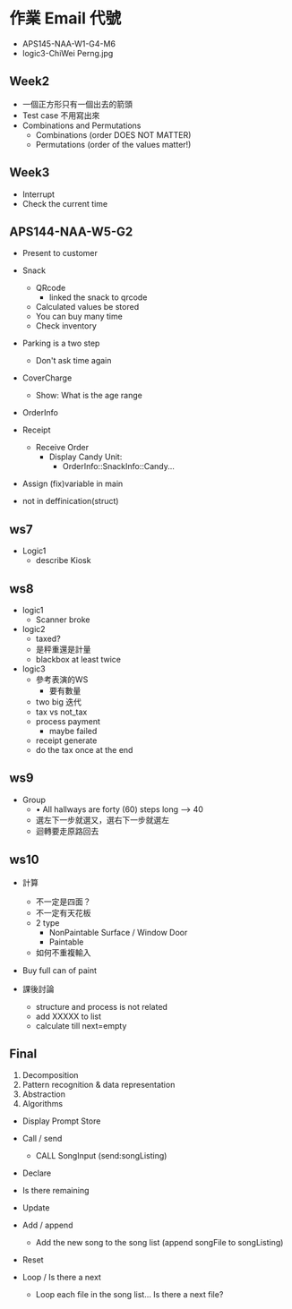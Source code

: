 # 作業 Email 代號

- APS145-NAA-W1-G4-M6
- logic3-ChiWei Perng.jpg

## Week2

- 一個正方形只有一個出去的箭頭
- Test case 不用寫出來
- Combinations and Permutations
  - Combinations (order DOES NOT MATTER)
  - Permutations (order of the values matter!)

## Week3

- Interrupt
- Check the current time

## APS144-NAA-W5-G2

- Present to customer
- Snack
  - QRcode
    - linked the snack to qrcode
  - Calculated values be stored
  - You can buy many time
  - Check inventory
- Parking is a two step
  - Don't ask time again
- CoverCharge
  - Show: What is the age range

- OrderInfo

- Receipt
  - Receive Order
    - Display Candy Unit:
      - OrderInfo::SnackInfo::Candy...

- Assign (fix)variable in main
- not in deffinication(struct)

## ws7

- Logic1
  - describe Kiosk

## ws8

- logic1
  - Scanner broke
- logic2
  - taxed?
  - 是秤重還是計量
  - blackbox at least twice
- logic3
  - 參考表演的WS
    - 要有數量
  - two big 迭代
  - tax vs not_tax
  - process payment
    - maybe failed
  - receipt generate
  - do the tax once at the end

## ws9

- Group
  - • All hallways are forty (60) steps long --> 40
  - 選左下一步就選又，選右下一步就選左
  - 迴轉要走原路回去

## ws10

- 計算
  - 不一定是四面？
  - 不一定有天花板
  - 2 type
    - NonPaintable Surface / Window Door
    - Paintable
  - 如何不重複輸入
- Buy full can of paint

- 課後討論
  - structure and process is not related
  - add XXXXX to list
  - calculate till next=empty

## Final

1. Decomposition
2. Pattern recognition & data representation
3. Abstraction
4. Algorithms

- Display Prompt Store

- Call / send
  - CALL SongInput (send:songListing)

- Declare

- Is there remaining

- Update

- Add / append  
  - Add the new song to the song list (append songFile to songListing)

- Reset

- Loop / Is there a next
  - Loop each file in the song list... Is there a next file?

